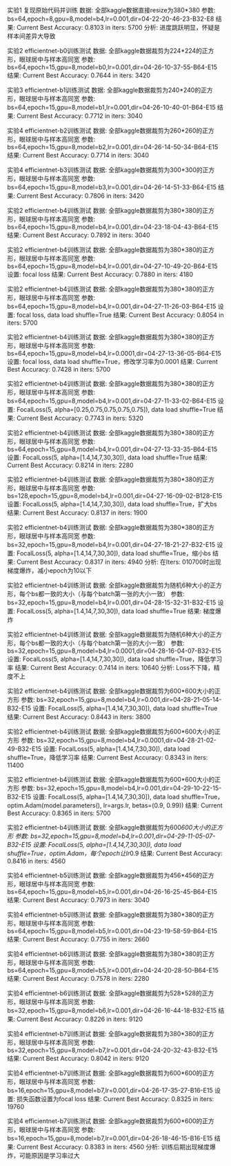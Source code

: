 实验1 复现原始代码并训练
数据: 全部kaggle数据直接resize为380*380
参数: bs=64,epoch=8,gpu=8,model=b4,lr=0.001,dir=04-22-20-46-23-B32-E8
结果: Current Best Accuracy: 0.8103 in iters: 5700
分析: 进度跳跃明显，怀疑是样本间差异大导致

实验2 efficientnet-b0训练测试
数据: 全部kaggle数据裁剪为224*224的正方形，眼球居中与样本高同宽
参数: bs=64,epoch=15,gpu=8,model=b0,lr=0.001,dir=04-26-10-37-55-B64-E15
结果: Current Best Accuracy: 0.7644 in iters: 3420

实验3 efficientnet-b1训练测试
数据: 全部kaggle数据裁剪为240*240的正方形，眼球居中与样本高同宽
参数: bs=64,epoch=15,gpu=8,model=b1,lr=0.001,dir=04-26-10-40-01-B64-E15
结果: Current Best Accuracy: 0.7712 in iters: 3040

实验4 efficientnet-b2训练测试
数据: 全部kaggle数据裁剪为260*260的正方形，眼球居中与样本高同宽
参数: bs=64,epoch=15,gpu=8,model=b2,lr=0.001,dir=04-26-14-50-34-B64-E15
结果: Current Best Accuracy: 0.7714 in iters: 3040

实验4 efficientnet-b3训练测试
数据: 全部kaggle数据裁剪为300*300的正方形，眼球居中与样本高同宽
参数: bs=64,epoch=15,gpu=8,model=b3,lr=0.001,dir=04-26-14-51-33-B64-E15
结果: Current Best Accuracy: 0.7806 in iters: 3420

实验2 efficientnet-b4训练测试
数据: 全部kaggle数据裁剪为380*380的正方形，眼球居中与样本高同宽
参数: bs=64,epoch=15,gpu=8,model=b4,lr=0.001,dir=04-23-18-04-43-B64-E15
结果: Current Best Accuracy: 0.7892 in iters: 3040

实验2 efficientnet-b4训练测试
数据: 全部kaggle数据裁剪为380*380的正方形，眼球居中与样本高同宽
参数: bs=64,epoch=15,gpu=8,model=b4,lr=0.001,dir=04-27-10-49-20-B64-E15
设置: focal loss
结果: Current Best Accuracy: 0.7880 in iters: 4180

实验2 efficientnet-b4训练测试
数据: 全部kaggle数据裁剪为380*380的正方形，眼球居中与样本高同宽
参数: bs=64,epoch=15,gpu=8,model=b4,lr=0.001,dir=04-27-11-26-03-B64-E15
设置: focal loss,  data load shuffle=True
结果: Current Best Accuracy: 0.8054 in iters: 5700

实验2 efficientnet-b4训练测试
数据: 全部kaggle数据裁剪为380*380的正方形，眼球居中与样本高同宽
参数: bs=64,epoch=15,gpu=8,model=b4,lr=0.0001,dir=04-27-13-36-05-B64-E15
设置: focal loss,  data load shuffle=True，修改学习率为0.0001
结果: Current Best Accuracy: 0.7428 in iters: 5700

实验2 efficientnet-b4训练测试
数据: 全部kaggle数据裁剪为380*380的正方形，眼球居中与样本高同宽
参数: bs=64,epoch=15,gpu=8,model=b4,lr=0.001,dir=04-27-11-33-02-B64-E15
设置: FocalLoss(5, alpha=[0.25,0.75,0.75,0.75,0.75]),  data load shuffle=True
结果: Current Best Accuracy: 0.7743 in iters: 5320

实验2 efficientnet-b4训练测试
数据: 全部kaggle数据裁剪为380*380的正方形，眼球居中与样本高同宽
参数: bs=64,epoch=15,gpu=8,model=b4,lr=0.001,dir=04-27-13-33-35-B64-E15
设置: FocalLoss(5, alpha=[1.4,14,7,30,30]),  data load shuffle=True
结果: Current Best Accuracy: 0.8214 in iters: 2280

实验2 efficientnet-b4训练测试
数据: 全部kaggle数据裁剪为380*380的正方形，眼球居中与样本高同宽
参数: bs=128,epoch=15,gpu=8,model=b4,lr=0.001,dir=04-27-16-09-02-B128-E15
设置: FocalLoss(5, alpha=[1.4,14,7,30,30]),  data load shuffle=True，扩大bs
结果: Current Best Accuracy: 0.8137 in iters: 1900

实验2 efficientnet-b4训练测试
数据: 全部kaggle数据裁剪为380*380的正方形，眼球居中与样本高同宽
参数: bs=32,epoch=15,gpu=8,model=b4,lr=0.001,dir=04-27-18-21-27-B32-E15
设置: FocalLoss(5, alpha=[1.4,14,7,30,30]),  data load shuffle=True，缩小bs
结果: Current Best Accuracy: 0.8317 in iters: 4940
分析: 在Iters: 010700时出现梯度爆炸，减小epoch为10以下

实验2 efficientnet-b4训练测试
数据: 全部kaggle数据裁剪为随机6种大小的正方形，每个bs都一致的大小（与每个batch第一张的大小一致）
参数: bs=32,epoch=15,gpu=8,model=b4,lr=0.001,dir=04-28-15-32-31-B32-E15
设置: FocalLoss(5, alpha=[1.4,14,7,30,30]),  data load shuffle=True
结果: 梯度爆炸

实验2 efficientnet-b4训练测试
数据: 全部kaggle数据裁剪为随机6种大小的正方形，每个bs都一致的大小（与每个batch第一张的大小一致）
参数: bs=32,epoch=15,gpu=8,model=b4,lr=0.0001,dir=04-28-16-04-07-B32-E15
设置: FocalLoss(5, alpha=[1.4,14,7,30,30]),  data load shuffle=True，降低学习率
结果: Current Best Accuracy: 0.7414 in iters: 10640
分析:  Loss不下降，精度不上

实验2 efficientnet-b4训练测试
数据: 全部kaggle数据裁剪为600*600大小的正方形
参数: bs=32,epoch=15,gpu=8,model=b4,lr=0.001,dir=04-28-21-05-14-B32-E15
设置: FocalLoss(5, alpha=[1.4,14,7,30,30]),  data load shuffle=True
结果: Current Best Accuracy: 0.8443 in iters: 3800

实验2 efficientnet-b4训练测试
数据: 全部kaggle数据裁剪为600*600大小的正方形
参数: bs=32,epoch=15,gpu=8,model=b4,lr=0.0001,dir=04-28-21-02-49-B32-E15
设置: FocalLoss(5, alpha=[1.4,14,7,30,30]),  data load shuffle=True，降低学习率
结果: Current Best Accuracy: 0.8343 in iters: 11400

实验2 efficientnet-b4训练测试
数据: 全部kaggle数据裁剪为600*600大小的正方形
参数: bs=32,epoch=15,gpu=8,model=b4,lr=0.001,dir=04-29-10-22-15-B32-E15
设置: FocalLoss(5, alpha=[1.4,14,7,30,30]),  data load shuffle=True，optim.Adam(model.parameters(), lr=args.lr, betas=(0.9, 0.99))
结果: Current Best Accuracy: 0.8365 in iters: 5700

实验2 efficientnet-b4训练测试
数据: 全部kaggle数据裁剪为600*600大小的正方形
参数: bs=32,epoch=15,gpu=8,model=b4,lr=0.001,dir=04-29-11-05-07-B32-E15
设置: FocalLoss(5, alpha=[1.4,14,7,30,30]),  data load shuffle=True，optim.Adam，每个epoch让lr*0.9
结果: Current Best Accuracy: 0.8416 in iters: 4560

实验4 efficientnet-b5训练测试
数据: 全部kaggle数据裁剪为456*456的正方形，眼球居中与样本高同宽
参数: bs=64,epoch=15,gpu=8,model=b5,lr=0.001,dir=04-26-16-25-45-B64-E15
结果: Current Best Accuracy: 0.7973 in iters: 3040

实验4 efficientnet-b5训练测试
数据: 全部kaggle数据裁剪为380*380的正方形，眼球居中与样本高同宽
参数: bs=64,epoch=15,gpu=8,model=b5,lr=0.001,dir=04-23-19-58-59-B64-E15
结果: Current Best Accuracy: 0.7755 in iters: 2660

实验4 efficientnet-b6训练测试
数据: 全部kaggle数据裁剪为380*380的正方形，眼球居中与样本高同宽
参数: bs=64,epoch=15,gpu=8,model=b5,lr=0.001,dir=04-24-20-28-50-B64-E15
结果: Current Best Accuracy: 0.7578 in iters: 2280

实验4 efficientnet-b6训练测试
数据: 全部kaggle数据裁剪为528*528的正方形，眼球居中与样本高同宽
参数: bs=32,epoch=15,gpu=8,model=b6,lr=0.001,dir=04-26-16-44-18-B32-E15
结果: Current Best Accuracy: 0.8226 in iters: 9120

实验4 efficientnet-b7训练测试
数据: 全部kaggle数据裁剪为380*380的正方形，眼球居中与样本高同宽
参数: bs=32,epoch=15,gpu=8,model=b7,lr=0.001,dir=04-24-20-32-43-B32-E15
结果: Current Best Accuracy: 0.8042 in iters: 9120

实验4 efficientnet-b7训练测试
数据: 全部kaggle数据裁剪为600*600的正方形，眼球居中与样本高同宽
参数: bs=16,epoch=15,gpu=8,model=b7,lr=0.001,dir=04-26-17-35-27-B16-E15
设置: 损失函数设置为focal loss
结果: Current Best Accuracy: 0.8325 in iters: 19760

实验4 efficientnet-b7训练测试
数据: 全部kaggle数据裁剪为600*600的正方形，眼球居中与样本高同宽
参数: bs=16,epoch=15,gpu=8,model=b7,lr=0.001,dir=04-26-18-46-15-B16-E15
结果: Current Best Accuracy: 0.8383 in iters: 4560
分析: 训练后期出现梯度爆炸，可能原因是学习率过大